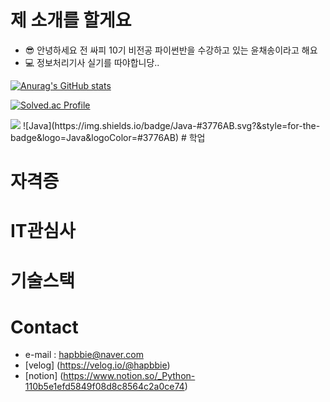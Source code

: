# 제 소개를 할게요

- 😎 안녕하세요 전 싸피 10기 비전공 파이썬반을 수강하고 있는 윤채송이라고 해요
- 💻 정보처리기사 실기를 따야합니당..
  


[![Anurag's GitHub stats](https://github-readme-stats.vercel.app/api?username=hapbbie)](https://github.com/anuraghazra/github-readme-stats)

[![Solved.ac Profile](http://mazassumnida.wtf/api/v2/generate_badge?boj=백준아이디)](https://solved.ac/cothd321/)


<img src="https://img.shields.io/badge/C-A8B9CC?style=flat-square&logo=C&logoColor=white"/>
![Java](https://img.shields.io/badge/Java-#3776AB.svg?&style=for-the-badge&logo=Java&logoColor=#3776AB)
# 학업

# 자격증

# IT관심사

# 기술스택


# Contact
- e-mail : hapbbie@naver.com
- [velog] (https://velog.io/@hapbbie)
- [notion] (https://www.notion.so/_Python-110b5e1efd5849f08d8c8564c2a0ce74)

